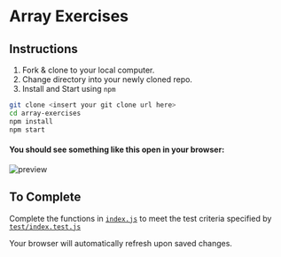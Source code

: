 # Array Exercises

## Instructions

1. Fork & clone to your local computer.
1. Change directory into your newly cloned repo.
1. Install and Start using `npm`

```sh
git clone <insert your git clone url here>
cd array-exercises
npm install
npm start
```

#### You should see something like this open in your browser:

![preview](https://user-images.githubusercontent.com/397632/58229001-a9d65480-7ced-11e9-9240-ef95a8979789.png)

## To Complete

Complete the functions in [`index.js`](./index.js) to meet the test criteria specified by [`test/index.test.js`](./test/index.test.js)

Your browser will automatically refresh upon saved changes.
